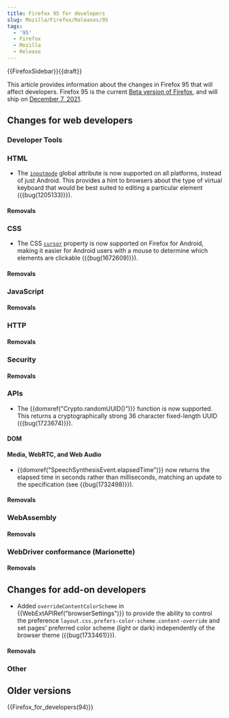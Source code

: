 ```yaml
---
title: Firefox 95 for developers
slug: Mozilla/Firefox/Releases/95
tags:
  - '95'
  - Firefox
  - Mozilla
  - Release
---
```

{{FirefoxSidebar}}{{draft}}

This article provides information about the changes in Firefox 95 that will affect developers.
Firefox 95 is the current [Beta version of Firefox](https://www.mozilla.org/en-US/firefox/channel/desktop/#beta), and will ship on [December 7, 2021](https://wiki.mozilla.org/RapidRelease/Calendar#Future_branch_dates).

## Changes for web developers

### Developer Tools

### HTML

- The [`inputmode`](/en-US/docs/Web/HTML/Global_attributes/inputmode) global attribute is now supported on all platforms, instead of just Android.
  This provides a hint to browsers about the type of virtual keyboard that would be best suited to editing a particular element ({{bug(1205133)}}).

#### Removals

### CSS

- The CSS [`cursor`](/en-US/docs/Web/CSS/cursor) property is now supported on Firefox for Android,
  making it easier for Android users with a mouse to determine which elements are clickable ({{bug(1672609)}}).

#### Removals

### JavaScript

#### Removals

### HTTP

#### Removals

### Security

#### Removals

### APIs

- The {{domxref("Crypto.randomUUID()")}} function is now supported. This returns a cryptographically strong 36 character fixed-length UUID ({{bug(1723674)}}).

#### DOM

#### Media, WebRTC, and Web Audio

- {{domxref("SpeechSynthesisEvent.elapsedTime")}} now returns the elapsed time in seconds rather than milliseconds, matching an update to the specification (see {{bug(1732498)}}).

#### Removals

### WebAssembly

#### Removals

### WebDriver conformance (Marionette)

#### Removals

## Changes for add-on developers

- Added `overrideContentColorScheme` in {{WebExtAPIRef("browserSettings")}} to provide the ability to control the preference `layout.css.prefers-color-scheme.content-override` and set pages' preferred color scheme (light or dark) independently of the browser theme ({{bug(1733461)}}).

#### Removals

### Other

## Older versions

{{Firefox_for_developers(94)}}
